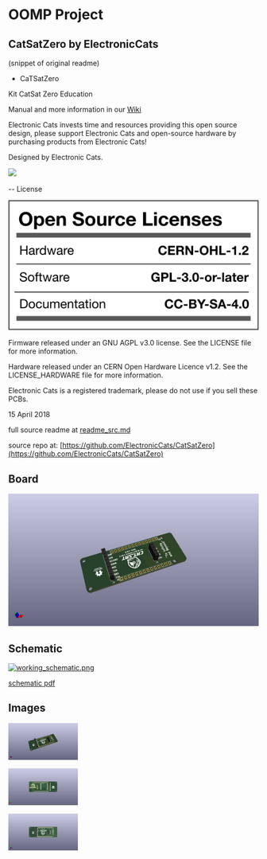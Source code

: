 # OOMP Project  
## CatSatZero  by ElectronicCats  
  
(snippet of original readme)  
  
- CaTSatZero  
  
Kit CatSat Zero Education  
  
Manual and more information in our [Wiki](https://github.com/ElectronicCats/CatSatZero/wiki)  
  
Electronic Cats invests time and resources providing this open source design, please support Electronic Cats and open-source hardware by purchasing products from Electronic Cats!  
  
Designed by Electronic Cats.  
  
<a href="https://electroniccats.com">  
  <img src="https://electroniccats.com/wp-content/uploads/badge_store.png" height="104" />  
</a>  
  
-- License  
  
![OpenSourceLicense](https://github.com/ElectronicCats/AjoloteBoard/raw/master/OpenSourceLicense.png)  
  
Firmware released under an GNU AGPL v3.0 license. See the LICENSE file for more information.  
  
Hardware released under an CERN Open Hardware Licence v1.2. See the LICENSE_HARDWARE file for more information.  
  
Electronic Cats is a registered trademark, please do not use if you sell these PCBs.  
  
15 April 2018  
  
  full source readme at [readme_src.md](readme_src.md)  
  
source repo at: [https://github.com/ElectronicCats/CatSatZero](https://github.com/ElectronicCats/CatSatZero)  
## Board  
  
[![working_3d.png](working_3d_600.png)](working_3d.png)  
## Schematic  
  
[![working_schematic.png](working_schematic_600.png)](working_schematic.png)  
  
[schematic pdf](working_schematic.pdf)  
## Images  
  
[![working_3d.png](working_3d_140.png)](working_3d.png)  
  
[![working_3d_back.png](working_3d_back_140.png)](working_3d_back.png)  
  
[![working_3d_front.png](working_3d_front_140.png)](working_3d_front.png)  
